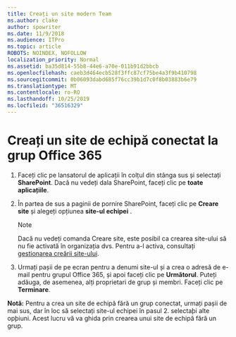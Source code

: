 ```yaml
---
title: Creați un site modern Team
ms.author: clake
author: spowriter
ms.date: 11/9/2018
ms.audience: ITPro
ms.topic: article
ROBOTS: NOINDEX, NOFOLLOW
localization_priority: Normal
ms.assetid: ba35d814-55b8-44e6-a70e-011b91d2bbcb
ms.openlocfilehash: caeb3d464ecb528f3ffc87cf75be4a3f9b410798
ms.sourcegitcommit: 0b06093dabd685f76cc39b1d7c0f8b03883b6e79
ms.translationtype: MT
ms.contentlocale: ro-RO
ms.lasthandoff: 10/25/2019
ms.locfileid: "36516329"
---
```

# <a name="create-an-office-365-group-connected-team-site"></a>Creați un site de echipă conectat la grup Office 365

1. Faceți clic pe lansatorul de aplicații în colțul din stânga sus și selectați **SharePoint**. Dacă nu vedeți dala SharePoint, faceți clic pe **toate aplicațiile**.
    
2. În partea de sus a paginii de pornire SharePoint, faceți clic pe **Creare site** și alegeți opțiunea **site-ul echipei** . 
    
    > [!NOTE]
    > Dacă nu vedeți comanda Creare site, este posibil ca crearea site-ului să nu fie activată în organizația dvs. Pentru a-l activa, consultați [gestionarea creării site-ului](https://go.microsoft.com/fwlink/?linkid=2009644). 
  
3. Urmați pașii de pe ecran pentru a denumi site-ul și a crea o adresă de e-mail pentru grupul Office 365, și apoi faceți clic pe **Următorul**. Puteți adăuga, de asemenea, alți proprietari de grup și membri. Faceți clic pe **Terminare**.
  
 **Notă:** Pentru a crea un site de echipă fără un grup conectat, urmați pașii de mai sus, dar în loc să selectați site-ul echipei în pasul 2. selectaþi alte opþiuni. Acest lucru vă va ghida prin crearea unui site de echipă fără un grup. 
    

